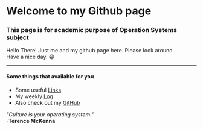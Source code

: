 # Welcome to my Github page
### This page is for academic purpose of Operation Systems subject 

Hello There! Just me and my github page here. Please look around.   
Have a nice day. 😁

---  

#### Some things that available for you
- Some useful [Links](https://mohammadbramantyo.github.io/os212/LINKS/)
- My weekly [Log](https://mohammadbramantyo.github.io/os212/TXT/mylog.txt)
- Also check out my [GitHub](https://github.com/mohammadbramantyo/)  
  
  
<em>"Culture is your operating system." </em>
<br>
<strong>-Terence McKenna</strong>
